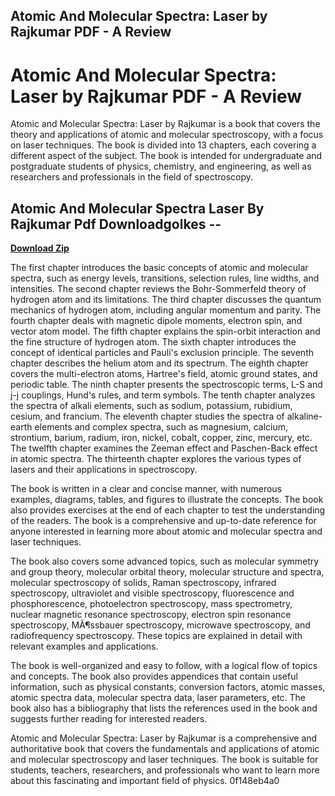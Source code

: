 ## Atomic And Molecular Spectra: Laser by Rajkumar PDF - A Review

  
# Atomic And Molecular Spectra: Laser by Rajkumar PDF - A Review
 
Atomic and Molecular Spectra: Laser by Rajkumar is a book that covers the theory and applications of atomic and molecular spectroscopy, with a focus on laser techniques. The book is divided into 13 chapters, each covering a different aspect of the subject. The book is intended for undergraduate and postgraduate students of physics, chemistry, and engineering, as well as researchers and professionals in the field of spectroscopy.
 
## Atomic And Molecular Spectra Laser By Rajkumar Pdf Downloadgolkes --


[**Download Zip**](https://www.google.com/url?q=https%3A%2F%2Fshurll.com%2F2tKAat&sa=D&sntz=1&usg=AOvVaw2m-YvhsTybelWaxY_4qEnP)

 
The first chapter introduces the basic concepts of atomic and molecular spectra, such as energy levels, transitions, selection rules, line widths, and intensities. The second chapter reviews the Bohr-Sommerfeld theory of hydrogen atom and its limitations. The third chapter discusses the quantum mechanics of hydrogen atom, including angular momentum and parity. The fourth chapter deals with magnetic dipole moments, electron spin, and vector atom model. The fifth chapter explains the spin-orbit interaction and the fine structure of hydrogen atom. The sixth chapter introduces the concept of identical particles and Pauli's exclusion principle. The seventh chapter describes the helium atom and its spectrum. The eighth chapter covers the multi-electron atoms, Hartree's field, atomic ground states, and periodic table. The ninth chapter presents the spectroscopic terms, L-S and j-j couplings, Hund's rules, and term symbols. The tenth chapter analyzes the spectra of alkali elements, such as sodium, potassium, rubidium, cesium, and francium. The eleventh chapter studies the spectra of alkaline-earth elements and complex spectra, such as magnesium, calcium, strontium, barium, radium, iron, nickel, cobalt, copper, zinc, mercury, etc. The twelfth chapter examines the Zeeman effect and Paschen-Back effect in atomic spectra. The thirteenth chapter explores the various types of lasers and their applications in spectroscopy.
 
The book is written in a clear and concise manner, with numerous examples, diagrams, tables, and figures to illustrate the concepts. The book also provides exercises at the end of each chapter to test the understanding of the readers. The book is a comprehensive and up-to-date reference for anyone interested in learning more about atomic and molecular spectra and laser techniques.
  
The book also covers some advanced topics, such as molecular symmetry and group theory, molecular orbital theory, molecular structure and spectra, molecular spectroscopy of solids, Raman spectroscopy, infrared spectroscopy, ultraviolet and visible spectroscopy, fluorescence and phosphorescence, photoelectron spectroscopy, mass spectrometry, nuclear magnetic resonance spectroscopy, electron spin resonance spectroscopy, MÃ¶ssbauer spectroscopy, microwave spectroscopy, and radiofrequency spectroscopy. These topics are explained in detail with relevant examples and applications.
 
The book is well-organized and easy to follow, with a logical flow of topics and concepts. The book also provides appendices that contain useful information, such as physical constants, conversion factors, atomic masses, atomic spectra data, molecular spectra data, laser parameters, etc. The book also has a bibliography that lists the references used in the book and suggests further reading for interested readers.
 
Atomic and Molecular Spectra: Laser by Rajkumar is a comprehensive and authoritative book that covers the fundamentals and applications of atomic and molecular spectroscopy and laser techniques. The book is suitable for students, teachers, researchers, and professionals who want to learn more about this fascinating and important field of physics.
 0f148eb4a0

